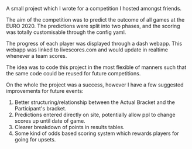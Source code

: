 A small project which I wrote for a competition I hosted amongst friends.

The aim of the competition was to predict the outcome of all games at the EURO 2020.
The predictions were split into two phases, and the scoring was totally customisable through the config yaml.

The progress of each player was displayed through a dash webapp. This webapp was linked to livescores.com and would update in realtime whenever a team scores.

The idea was to code this project in the most flexible of manners such that the same code could be reused for future competitions.

On the whole the project was a success, however I have a few suggested improvements for future events:
1. Better structuring/relationship between the Actual Bracket and the Participant's bracket.
1. Predictions entered directly on site, potentially allow ppl to change scores up until date of game.
1. Clearer breakdown of points in results tables.
1. Some kind of odds based scoring system which rewards players for going for upsets.
